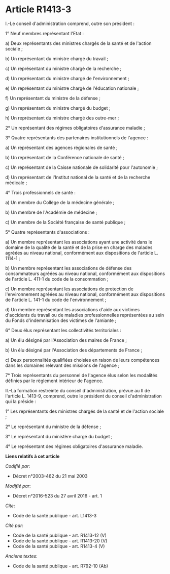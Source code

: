 # Article R1413-3

I.-Le conseil d'administration comprend, outre son président : 

1° Neuf membres représentant l'Etat : 

a) Deux représentants des ministres chargés de la santé et de l'action sociale ; 

b) Un représentant du ministre chargé du travail ; 

c) Un représentant du ministre chargé de la recherche ; 

d) Un représentant du ministre chargé de l'environnement ; 

e) Un représentant du ministre chargé de l'éducation nationale ; 

f) Un représentant du ministre de la défense ; 

g) Un représentant du ministre chargé du budget ; 

h) Un représentant du ministre chargé des outre-mer ; 

2° Un représentant des régimes obligatoires d'assurance maladie ; 

3° Quatre représentants des partenaires institutionnels de l'agence : 

a) Un représentant des agences régionales de santé ; 

b) Un représentant de la Conférence nationale de santé ; 

c) Un représentant de la Caisse nationale de solidarité pour l'autonomie ; 

d) Un représentant de l'Institut national de la santé et de la recherche médicale ; 

4° Trois professionnels de santé : 

a) Un membre du Collège de la médecine générale ; 

b) Un membre de l'Académie de médecine ; 

c) Un membre de la Société française de santé publique ; 

5° Quatre représentants d'associations : 

a) Un membre représentant les associations ayant une activité dans le domaine de la qualité de la santé et de la prise en
charge des malades agréées au niveau national, conformément aux dispositions de l'article L. 1114-1 ; 

b) Un membre représentant les associations de défense des consommateurs agréées au niveau national, conformément aux
dispositions de l'article L. 411-1 du code de la consommation ; 

c) Un membre représentant les associations de protection de l'environnement agréées au niveau national, conformément aux
dispositions de l'article L. 141-1 du code de l'environnement ; 

d) Un membre représentant les associations d'aide aux victimes d'accidents du travail ou de maladies professionnelles
représentées au sein du Fonds d'indemnisation des victimes de l'amiante ; 

6° Deux élus représentant les collectivités territoriales : 

a) Un élu désigné par l'Association des maires de France ; 

b) Un élu désigné par l'Association des départements de France ; 

c) Deux personnalités qualifiées choisies en raison de leurs compétences dans les domaines relevant des missions de
l'agence ; 

7° Trois représentants du personnel de l'agence élus selon les modalités définies par le règlement intérieur de l'agence. 

II.-La formation restreinte du conseil d'administration, prévue au II de l'article L. 1413-9, comprend, outre le président du
conseil d'administration qui la préside : 

1° Les représentants des ministres chargés de la santé et de l'action sociale ; 

2° Le représentant du ministre de la défense ; 

3° Le représentant du ministère chargé du budget ; 

4° Le représentant des régimes obligatoires d'assurance maladie.

**Liens relatifs à cet article**

_Codifié par_:

  - Décret n°2003-462 du 21 mai 2003

_Modifié par_:

  - Décret n°2016-523 du 27 avril 2016 - art. 1

_Cite_:

  - Code de la santé publique - art. L1413-3

_Cité par_:

  - Code de la santé publique - art. R1413-12 (V)
  - Code de la santé publique - art. R1413-20 (V)
  - Code de la santé publique - art. R1413-4 (V)

_Anciens textes_:

  - Code de la santé publique - art. R792-10 (Ab)
